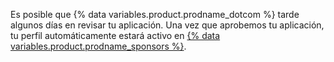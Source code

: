 Es posible que {% data variables.product.prodname_dotcom %} tarde algunos días en revisar tu aplicación. Una vez que aprobemos tu aplicación, tu perfil automáticamente estará activo en [{% data variables.product.prodname_sponsors %}](https://github.com/sponsors).
